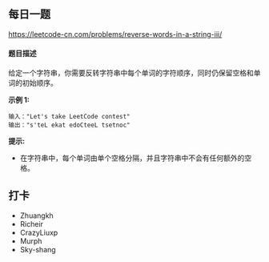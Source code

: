 ## 每日一题
https://leetcode-cn.com/problems/reverse-words-in-a-string-iii/

#### 题目描述

给定一个字符串，你需要反转字符串中每个单词的字符顺序，同时仍保留空格和单词的初始顺序。

**示例 1:**

```
输入："Let's take LeetCode contest"
输出："s'teL ekat edoCteeL tsetnoc"
```

**提示:**

- 在字符串中，每个单词由单个空格分隔，并且字符串中不会有任何额外的空格。

## 打卡

- Zhuangkh
- Richeir
- CrazyLiuxp
- Murph
- Sky-shang
